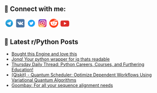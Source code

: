 ## 🔎 Connect with me:
[<img src="https://github.com/bullbesh/bullbesh/blob/main/images/Telegram.png" width="32" height="32" />](https://t.me/bullbesh)
[<img src="https://github.com/bullbesh/bullbesh/blob/main/images/VK.png" width="32" height="32" />](https://vk.com/bullbesh)
[<img src="https://github.com/bullbesh/bullbesh/blob/main/images/Twitter.png" width="32" height="32" />](https://twitter.com/bullbesh1)
[<img src="https://github.com/bullbesh/bullbesh/blob/main/images/Instagram.png" width="32" height="32" />](https://www.instagram.com/bullbesh)
[<img src="https://github.com/bullbesh/bullbesh/blob/main/images/Reddit.png" width="32" height="32" />](https://www.reddit.com/user/bullbesh)
[<img src="https://github.com/bullbesh/bullbesh/blob/main/images/YouTube.png" width="32" height="32" />](https://www.youtube.com/channel/UCtfjRs6uzgq5mfm8S06WTcg)

## 📕 Latest r/Python Posts
<!-- BLOG-POST-LIST:START -->
- [Bought this Engine and love this](https://www.reddit.com/r/Python/comments/1k6f25r/bought_this_engine_and_love_this/)
- [Jonq! Your python wrapper for jq thats readable](https://www.reddit.com/r/Python/comments/1k6es7d/jonq_your_python_wrapper_for_jq_thats_readable/)
- [Thursday Daily Thread: Python Careers, Courses, and Furthering Education!](https://www.reddit.com/r/Python/comments/1k6ecup/thursday_daily_thread_python_careers_courses_and/)
- [&lpar;Qiskit&rpar; - Quantum Scheduler: Optimize Dependent Workflows Using Variational Quantum Algorithms](https://www.reddit.com/r/Python/comments/1k6788l/qiskit_quantum_scheduler_optimize_dependent/)
- [Goombay: For all your sequence alignment needs](https://www.reddit.com/r/Python/comments/1k6259g/goombay_for_all_your_sequence_alignment_needs/)
<!-- BLOG-POST-LIST:END -->
